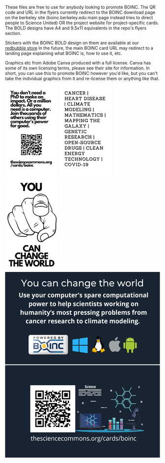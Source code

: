 These files are free to use for anybody looking to promote BOINC. The QR code and URL in the flyers currently redirect to the BOINC download page on the berkeley site (boinc.berkeley.edu main page instead tries to direct people to Science United) OR the project website for project-specific cards. The BOLD designs have A4 and 9.5x11 equivalents in the repo's flyers section.

Stickers with the BOINC BOLD design on them are available at our [redbubble store](https://www.redbubble.com/shop/ap/152119682) In the future, the main BOINC card URL may redirect to a landing page explaining what BOINC is, how to use it, etc. 

Graphics etc from Adobe Canva produced with a full license. Canva has some of its own licensing terms, please see their site for information. In short, you can use this to promote BOINC however you'd like, but you can't take the individual graphics from it and re-license them or anything like that.

<img src="/cards/BOINC-BOLD-2.png" height="300">
<img src="/cards/BOINC-BOLD-1.png" height="300">
<img src="/cards/BOINC_BOLD_2-1.png" height="300">
<img src="/cards/BOINC%20General-1.png" height="300">
<img src="/cards/BOINC%20General-2.png" height="300">

